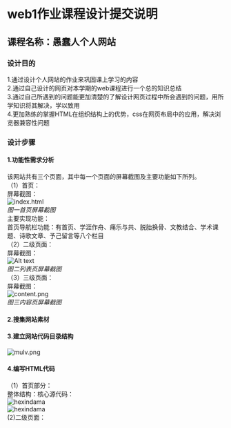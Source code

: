 # web1作业课程设计提交说明  
## 课程名称：愚蠢人个人网站  
### 设计目的  
1.通过设计个人网站的作业来巩固课上学习的内容  
2.通过自己设计的网页对本学期的web课程进行一个总的知识总结  
3.通过自己所遇到的问题能更加清楚的了解设计网页过程中所会遇到的问题，用所学知识将其解决，学以致用  
4.更加熟练的掌握HTML在组织结构上的优势，css在网页布局中的应用，解决浏览器兼容性问题  
### 设计步骤  
#### 1.功能性需求分析  
该网站共有三个页面，其中每一个页面的屏幕截图及主要功能如下所列。  
（1）首页：  
屏幕截图：  
![index.html](images/index.png)  
*图一首页屏幕截图*  
主要实现功能：  
首页导航栏功能：有首页、学涯作舟、痛乐与共、脱胎换骨、文教结合、学术课题、诗歌文章、予己留言等八个栏目  
（2）二级页面：  
屏幕截图：  
![Alt text](images/list.png)  
*图二列表页屏幕截图*  
（3）三级页面：  
屏幕截图：  
![content.png](images/content.png)  
*图三内容页屏幕截图*  
#### 2.搜集网站素材  
#### 3.建立网站代码目录结构  
![mulv.png](images/mulv.png)  
#### 4.编写HTML代码  
（1）首页部分：  
整体结构：核心源代码：  
![hexindama](images/index_content1.png)  
![hexindama](images/index_content2.png)  
(2)二级页面：  



